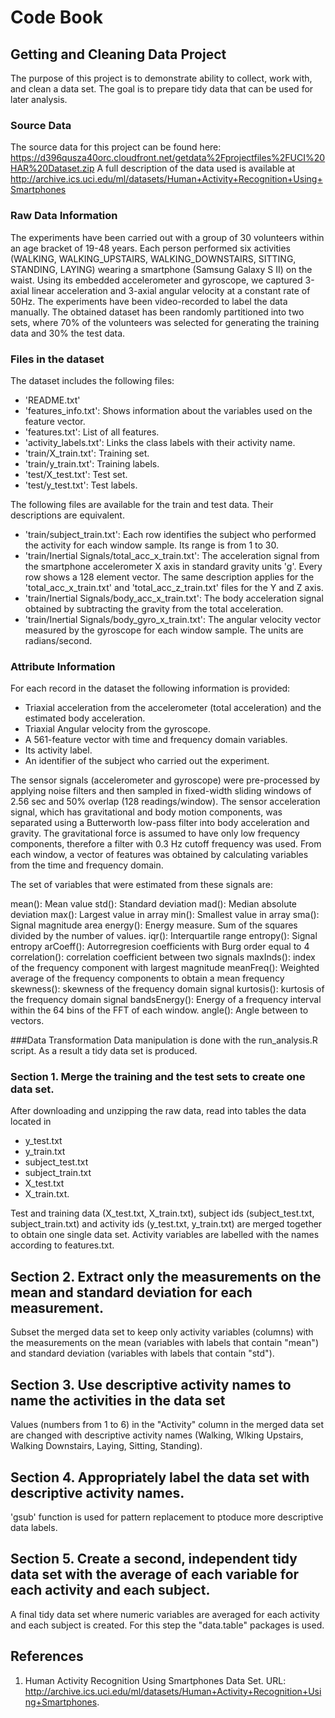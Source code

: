 Code Book
========

## Getting and Cleaning Data Project
The purpose of this project is to demonstrate ability to collect, work with, and clean a data set. The goal is to prepare tidy data that can be used for later analysis. 

### Source Data
The source data for this project can be found here: 
https://d396qusza40orc.cloudfront.net/getdata%2Fprojectfiles%2FUCI%20HAR%20Dataset.zip
A full description of the data used is available at 
http://archive.ics.uci.edu/ml/datasets/Human+Activity+Recognition+Using+Smartphones

### Raw Data Information
The experiments have been carried out with a group of 30 volunteers within an age bracket of 19-48 years. Each person performed six activities (WALKING, WALKING_UPSTAIRS, WALKING_DOWNSTAIRS, SITTING, STANDING, LAYING) wearing a smartphone (Samsung Galaxy S II) on the waist. Using its embedded accelerometer and gyroscope, we captured 3-axial linear acceleration and 3-axial angular velocity at a constant rate of 50Hz. The experiments have been video-recorded to label the data manually. The obtained dataset has been randomly partitioned into two sets, where 70% of the volunteers was selected for generating the training data and 30% the test data. 

### Files in the dataset
The dataset includes the following files:
* 'README.txt'
* 'features_info.txt': Shows information about the variables used on the feature vector.
* 'features.txt': List of all features.
* 'activity_labels.txt': Links the class labels with their activity name.
* 'train/X_train.txt': Training set.
* 'train/y_train.txt': Training labels.
* 'test/X_test.txt': Test set.
* 'test/y_test.txt': Test labels.

The following files are available for the train and test data. Their descriptions are equivalent. 
* 'train/subject_train.txt': Each row identifies the subject who performed the activity for each window sample. Its range is from 1 to 30. 
* 'train/Inertial Signals/total_acc_x_train.txt': The acceleration signal from the smartphone accelerometer X axis in standard gravity units 'g'. Every row shows a 128 element vector. The same description applies for the 'total_acc_x_train.txt' and 'total_acc_z_train.txt' files for the Y and Z axis. 
* 'train/Inertial Signals/body_acc_x_train.txt': The body acceleration signal obtained by subtracting the gravity from the total acceleration. 
* 'train/Inertial Signals/body_gyro_x_train.txt': The angular velocity vector measured by the gyroscope for each window sample. The units are radians/second. 

### Attribute Information
For each record in the dataset the following information is provided: 
* Triaxial acceleration from the accelerometer (total acceleration) and the estimated body acceleration. 
* Triaxial Angular velocity from the gyroscope. 
* A 561-feature vector with time and frequency domain variables. 
* Its activity label. 
* An identifier of the subject who carried out the experiment.

The sensor signals (accelerometer and gyroscope) were pre-processed by applying noise filters and then sampled in fixed-width sliding windows of 2.56 sec and 50% overlap (128 readings/window). The sensor acceleration signal, which has gravitational and body motion components, was separated using a Butterworth low-pass filter into body acceleration and gravity. The gravitational force is assumed to have only low frequency components, therefore a filter with 0.3 Hz cutoff frequency was used. From each window, a vector of features was obtained by calculating variables from the time and frequency domain. 

The set of variables that were estimated from these signals are: 

mean(): Mean value
std(): Standard deviation
mad(): Median absolute deviation 
max(): Largest value in array
min(): Smallest value in array
sma(): Signal magnitude area
energy(): Energy measure. Sum of the squares divided by the number of values. 
iqr(): Interquartile range 
entropy(): Signal entropy
arCoeff(): Autorregresion coefficients with Burg order equal to 4
correlation(): correlation coefficient between two signals
maxInds(): index of the frequency component with largest magnitude
meanFreq(): Weighted average of the frequency components to obtain a mean frequency
skewness(): skewness of the frequency domain signal 
kurtosis(): kurtosis of the frequency domain signal 
bandsEnergy(): Energy of a frequency interval within the 64 bins of the FFT of each window.
angle(): Angle between to vectors.


###Data Transformation
Data manipulation is done with the run_analysis.R script. As a result a tidy data set is produced.

### Section 1. Merge the training and the test sets to create one data set.
After downloading and unzipping the raw data, read into tables the data located in
* y_test.txt
* y_train.txt
* subject_test.txt
* subject_train.txt
* X_test.txt
* X_train.txt.

Test and training data (X_test.txt, X_train.txt), subject ids (subject_test.txt, subject_train.txt) and activity ids (y_test.txt, y_train.txt) are merged together to obtain one single data set. Activity variables are labelled with the names according to features.txt.

## Section 2. Extract only the measurements on the mean and standard deviation for each measurement. 

Subset the merged data set  to keep only activity variables (columns) with the measurements on the mean (variables with labels that contain "mean") and standard deviation (variables with labels that contain "std").

## Section 3. Use descriptive activity names to name the activities in the data set

Values (numbers from 1 to 6) in the "Activity" column in the merged data set are changed with descriptive activity names (Walking, Wlking Upstairs, Walking Downstairs, Laying, Sitting, Standing).

## Section 4. Appropriately label the data set with descriptive activity names.
'gsub' function is used for pattern replacement to ptoduce more descriptive data labels.

## Section 5. Create a second, independent tidy data set with the average of each variable for each activity and each subject.

A final tidy data set where numeric variables are averaged for each activity and each subject is created. For this step the "data.table" packages is used.

References
----------

1.  <a name="uci-har"/>Human Activity Recognition Using Smartphones Data Set.
    URL: <http://archive.ics.uci.edu/ml/datasets/Human+Activity+Recognition+Using+Smartphones>.
